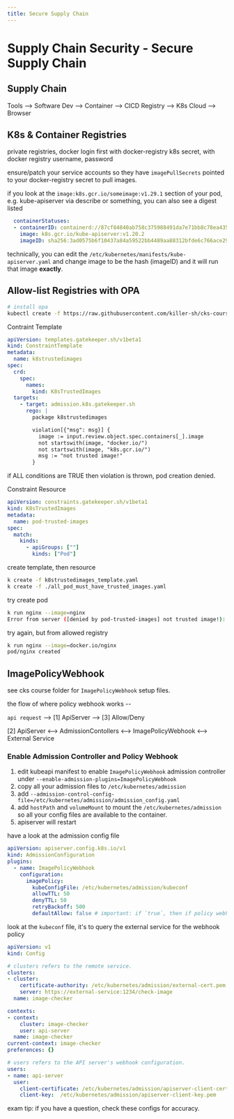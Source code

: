 ```yaml
---
title: Secure Supply Chain
---
```


# Supply Chain Security - Secure Supply Chain

## Supply Chain

Tools --> Software Dev --> Container --> CICD Registry --> K8s Cloud --> Browser

## K8s & Container Registries

private registries, docker login first with docker-registry k8s secret, with docker registry username, password

ensure/patch your service accounts so they have `imagePullSecrets` pointed to your docker-registry secret to pull images.

if you look at the `image:k8s.gcr.io/someimage:v1.29.1` section of your pod, e.g. kube-apiserver via describe or something, you can also see a digest listed

```yaml
  containerStatuses:
  - containerID: containerd://87cf84840ab758c375988491da7e71bb8c78ea435d92ccb41fe05aae19d62eae
    image: k8s.gcr.io/kube-apiserver:v1.20.2
    imageID: sha256:3ad0575b6f10437a84a59522bb4489aa88312bfde6c766ace295342bbc179d49
```

technically, you can edit the `/etc/kubernetes/manifests/kube-apiserver.yaml` and change image to be the hash (imageID) and it will run that image **exactly**.

## Allow-list Registries with OPA

```bash
# install opa
kubectl create -f https://raw.githubusercontent.com/killer-sh/cks-course-environment/master/course-content/opa/gatekeeper.yaml
```

Contraint Template

```yaml
apiVersion: templates.gatekeeper.sh/v1beta1
kind: ConstraintTemplate
metadata:
  name: k8strustedimages
spec:
  crd:
    spec:
      names:
        kind: K8sTrustedImages
  targets:
    - target: admission.k8s.gatekeeper.sh
      rego: |
        package k8strustedimages

        violation[{"msg": msg}] {
          image := input.review.object.spec.containers[_].image
          not startswith(image, "docker.io/")
          not startswith(image, "k8s.gcr.io/")
          msg := "not trusted image!"
        }
```

if ALL conditions are TRUE then violation is thrown, pod creation denied.

Constraint Resource

```yaml
apiVersion: constraints.gatekeeper.sh/v1beta1
kind: K8sTrustedImages
metadata:
  name: pod-trusted-images
spec:
  match:
    kinds:
      - apiGroups: [""]
        kinds: ["Pod"]
```

create template, then resource

```bash
k create -f k8strustedimages_template.yaml
k create -f ./all_pod_must_have_trusted_images.yaml
```

try create pod

```bash
k run nginx --image=nginx
Error from server ([denied by pod-trusted-images] not trusted image!): admission webhook "validation.gatekeeper.sh" denied the request: [denied by pod-trusted-images] not trusted image!
```

try again, but from allowed registry

```bash
k run nginx --image=docker.io/nginx
pod/nginx created
```

## ImagePolicyWebhook

see cks course folder for `ImagePolicyWebhook` setup files.

the flow of where policy webhook works --

`api request` --> [1] ApiServer --> [3] Allow/Deny

[2] ApiServer <--> AdmissionContollers <--> ImagePolicyWebhook <--> External Service

### Enable Admission Controller and Policy Webhook

1. edit kubeapi manifest to enable `ImagePolicyWebhook` admission controller under `--enable-admission-plugins=ImagePolicyWebhook`
2. copy all your admission files to `/etc/kubernetes/admission`
3. add `--admission-control-config-file=/etc/kubernetes/admission/admission_config.yaml`
4. add `hostPath` and `volumeMount` to mount the  `/etc/kubernetes/admission` so all your config files are available to the container.
5. apiserver will restart

have a look at the admission config file

```yaml
apiVersion: apiserver.config.k8s.io/v1
kind: AdmissionConfiguration
plugins:
  - name: ImagePolicyWebhook
    configuration:
      imagePolicy:
        kubeConfigFile: /etc/kubernetes/admission/kubeconf
        allowTTL: 50
        denyTTL: 50
        retryBackoff: 500
        defaultAllow: false # important: if `true`, then if policy webhook can't be reached will just allow the image.
```

look at the `kubeconf` file, it's to query the external service for the webhook policy

```yaml
apiVersion: v1
kind: Config

# clusters refers to the remote service.
clusters:
- cluster:
    certificate-authority: /etc/kubernetes/admission/external-cert.pem  # CA for verifying the remote service.
    server: https://external-service:1234/check-image                   # URL of remote service to query. Must use 'https'.
  name: image-checker

contexts:
- context:
    cluster: image-checker
    user: api-server
  name: image-checker
current-context: image-checker
preferences: {}

# users refers to the API server's webhook configuration.
users:
- name: api-server
  user:
    client-certificate: /etc/kubernetes/admission/apiserver-client-cert.pem     # cert for the webhook admission controller to use
    client-key:  /etc/kubernetes/admission/apiserver-client-key.pem             # key matching the cert
```

exam tip: if you have a question, check these configs for accuracy.
